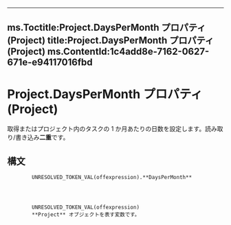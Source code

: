 

---
ms.Toctitle:Project.DaysPerMonth プロパティ (Project)
title:Project.DaysPerMonth プロパティ (Project)
ms.ContentId:1c4add8e-7162-0627-671e-e94117016fbd
---
# Project.DaysPerMonth プロパティ (Project)




取得またはプロジェクト内のタスクの 1 か月あたりの日数を設定します。読み取り/書き込み**二重**です。

## 構文

            UNRESOLVED_TOKEN_VAL(offexpression).**DaysPerMonth**




            UNRESOLVED_TOKEN_VAL(offexpression)
            **Project** オブジェクトを表す変数です。




